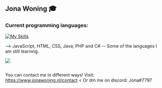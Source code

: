## Jona Woning 🎓

### Current programming languages:

[![My Skills](https://skills.thijs.gg/icons?i=js,html,css,java,php,c#&theme=light)](https://www.jonawoning.nl/about_me)

--> JavaScript, HTML, CSS, Java, PHP and C#
-- Some of the languages I am still learning.

![](https://komarev.com/ghpvc/?username=jonawoning&color=green)

##
You can contact me in different ways!
Visit: https://www.jonawoning.nl/contact <
Or dm me on discord: Jona#7797

